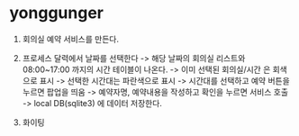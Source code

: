# yonggunger

1. 회의실 예약 서비스를 만든다.
2. 프로세스
  달력에서 날짜를 선택한다 -> 
  해당 날짜의 회의실 리스트와 08:00~17:00 까지의 시간 테이블이 나온다. -> 
  이미 선택된 회의실/시간 은 회색으로 표시 -> 
  선택한 시간대는 파란색으로 표시 -> 
  시간대를 선택하고 예약 버튼을 누르면 팝업을 띄움 ->
  예약자명, 예약내용을 작성하고 확인을 누르면 서비스 호출 ->
  local DB(sqlite3) 에 데이터 저장한다.

3. 화이팅
